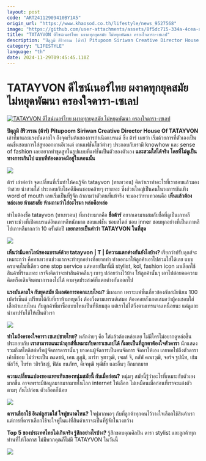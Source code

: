 ```yaml
---
layout: post
code: "ART24112909410BY1A5"
origin_url: "https://www.khaosod.co.th/lifestyle/news_9527568"
image: "https://github.com/user-attachments/assets/8f5dc715-334a-4cea-af89-aef839cfee90"
title: "TATAYVON ดีไซน์เนอร์ไทย ผงาดทุกยุคสมัย ไม่หยุดพัฒนา ครองใจดารา-เซเลป"
description: "ปิตุภูมิ สิริวรรณ (ต้าร์) Pitupoom Siriwan Creative Director House Of TATAYVON เล่าที่มาและแรงบันดาลใจ ถึงจุดเริ่มต้นของการกำเนิดแบรนด์"
category: "LIFESTYLE"
language: "th"
date: 2024-11-29T09:45:45.110Z
---
```


# TATAYVON ดีไซน์เนอร์ไทย ผงาดทุกยุคสมัย ไม่หยุดพัฒนา ครองใจดารา-เซเลป

[![TATAYVON ดีไซน์เนอร์ไทย ผงาดทุกยุคสมัย ไม่หยุดพัฒนา ครองใจดารา-เซเลป](https://www.khaosod.co.th/wpapp/uploads/2024/11/tatayvon291167-4.jpg "TATAYVON ดีไซน์เนอร์ไทย ผงาดทุกยุคสมัย ไม่หยุดพัฒนา ครองใจดารา-เซเลป")](https://www.khaosod.co.th/wpapp/uploads/2024/11/tatayvon291167-4.jpg)

**ปิตุภูมิ สิริวรรณ (ต้าร์) Pitupoom Siriwan Creative Director House Of TATAYVON** เล่าที่มาและแรงบันดาลใจ ถึงจุดเริ่มต้นของการกำเนิดแบรนด์ ซึ่ง ต้าร์ เผยว่า เริ่มด้วยการที่ตัวเองเป็นคนชื่นชอบการใส่สูทออกงานอีเวนต์ งานแฟชั่นโชว์ต่างๆ ประกอบกับเรามี knowhow และ sense of fashion เลยอยากทำชุดสูทในรูปแบบที่แฟชั่นเป็นตัวของตัวเอง **และสวมใส่ได้จริง โดยที่ไม่ดูเป็นทางการเกินไป แบบที่ท้องตลาดมีอยู่ในตอนนั้น**

![](https://www.khaosod.co.th/wpapp/uploads/2024/11/tatayvon291167-6.jpg)

ต้าร์ เล่าต่อว่า จุดเปลี่ยนที่เริ่มทำให้คนรู้จัก tatayvon (ทาเทวอน) คิดว่าเราทำอะไรที่เราชอบแล้วมองว่าสวย น่าสวมใส่ ประกอบกับโชคดีมีคนชอบคล้ายๆ เราเยอะ ซึ่งส่วนใหญ่เป็นคนในวงการบันเทิง word of mouth เลยเริ่มเป็นที่รู้จัก ถ้าถามว่าตัวตนที่แท้จริง จะมองว่าทาเทวอนคือ **เห็นแล้วต้องหล่อเลย ห้ามสงสัย ห้ามถามว่าใส่อะไรมา หล่อคือหล่อ**

ทำไมต้องชื่อ tatayvon (ทาเทวอน) ที่มาง่ายมากคือ **ชื่อต้าร์** อยากเอามาผสมกับชื่อที่ดูเป็นเกาหลี เพราะช่วงที่เปิดแบรนด์อินเกาหลีหนักมาก ชอบแฟชั่น ชอบสไตล์ ชอบ inner ชอบทุกอย่างที่เป็นเกาหลี ไปเกาหลีมากกว่า 10 ครั้งต่อปี **เลยกลายเป็นคำว่า TATAYVON ในที่สุด**

![](https://www.khaosod.co.th/wpapp/uploads/2024/11/tatayvon291167-5.jpg)

**เห็นว่ามีแตกไลน์ของแบรนด์ด้วย tatayvon | T | มีความแตกต่างกันยังไงบ้าง?** เรียกว่าปรับลุกส์จะเหมาะกว่า คือทาเทวอนช่วงแรกจะทำทุกอย่างที่อยากทำ ทำออกมาให้ลูกค้าเอาไปสวมใส่ได้เลย แบบครบจบในที่เดียว one stop service แต่หลายปีมานี้มี stylist, kol, fashion icon มาเลือกใช้สินค้าที่ร้านเยอะ เราจึงคิดว่าจะทำสินค้าคลีนๆ เบาๆ ปล่อยว่างไว้บ้าง ให้ลูกค้านั้นๆ เอาไปต่อยอดความคิดหรือเติมจินตนาการลงไปได้ ตามจุดประสงค์ที่แตกต่างกันออกไป

**แรงบันดาลใจ กับยุคสมัย มีผลต่อการออกแบบไหม?** มีผลมาก เพราะแฟชั่นเกี่ยวข้องกับสมัยนิยม 100 เปอร์เซ็นต์ เปรียบได้กับที่เราห้ามหยุดวิ่ง ต้องวิ่งตามเทรนด์เสมอ ต้องคอยสังเกตเสมอว่าผู้คนชอบใส่เสื้อผ้าแบบไหน กับลูกค้าที่มาซื้อแบบไหนเป็นที่นิยมสุด แต่เราไม่ได้วิ่งตามเทรนจนเหนื่อยนะ แค่ดูและนำมาปรับใช้ให้เป็นตัวเรา

![](https://www.khaosod.co.th/wpapp/uploads/2024/11/tatayvon291167-3.jpg)

**ทำไมถึงครองใจดารา เซเลปชายไทย?** หลักง่ายๆ คือ ใส่แล้วต้องหล่อเลย ไม่มีใครไม่อยากดูหล่อขึ้น ประกอบกับ **เราสามารถแนะนำลุกส์ที่เหมาะกับดาราเซเลปได้ ก็เลยเป็นที่ถูกตาต้องใจตัวดารา** นักแสดง รวมถึงสไตลิสต์หรือผู้จัดการดารานั้นๆ บางคนผู้จัดการเป็นคนจัดการ จัดหาให้เอง เลยพอไปถึงตัวดาราเค้าก็ชอบ ไม่ว่าจะเป็น ณเดชน์, เคน ภูภูมิ, มาร์ท จุฑาวุฒิ, เจมส์ จิ, กลัฟ คณาวุฒิ, จอร์จ ฐปนัท, เข้ม หัสวีร์, ไบร์ท วชิรวิชญ์, ฟิล์ม ธนภัทร, ดีเจพุฒิ พุฒิชัย และอื่นๆ อีกมากมาย

**ความเปลี่ยนแปลงของแพทเทินของหนุ่มสมัยนี้ กับเมื่อก่อน?** หนุ่มๆ สมัยนี้รู้ว่าอะไรที่เหมาะกับตัวเองมากขึ้น อาจเพราะมีข้อมูลมากมากมายในโลก internet ให้เลือก ไม่เหมือนเมื่อก่อนที่เราจะแต่งตัวตามๆ กันไปก่อน ตัวเลือกก็น้อย

![](https://www.khaosod.co.th/wpapp/uploads/2024/11/tatayvon291167-2.jpg)

**ดาราเลือกใช้ อินฟลูสวมใส่ ใจฟูขนาดไหน?** ใจฟูมากพอๆ กับที่ลูกค้าทุกคนไว้วางใจเลือกใช้สินค้าเรา แต่การที่ดาราเลือกใช้จะใจฟูในแง่ที่สินค้าเราจะเป็นที่รู้จักในวงกว้าง

**Top 5 ของประเทศไทยไม่เกินจริง รู้สึกอย่างไรบ้าง?** รู้สึกขอบคุณศิลปิน ดารา stylist และลูกค้าทุกท่านที่ให้โอกาส ไม่มีพวกคุณก็ไม่มี TATAYVON ในวันนี้

![](https://www.khaosod.co.th/wpapp/uploads/2024/11/tatayvon291167-1.jpg)
